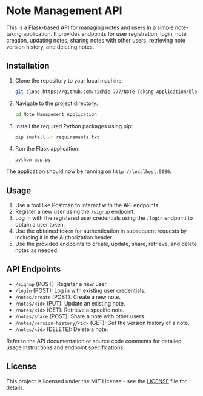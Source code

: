 # Note Management API

This is a Flask-based API for managing notes and users in a simple note-taking application. It provides endpoints for user registration, login, note creation, updating notes, sharing notes with other users, retrieving note version history, and deleting notes.

## Installation

1. Clone the repository to your local machine:
    ```bash
    git clone https://github.com/richie-777/Note-Taking-Application/blob/main/app.py
    ```

2. Navigate to the project directory:
    ```bash
    cd Note Management Application
    ```

3. Install the required Python packages using pip:
    ```bash
    pip install -r requirements.txt
    ```

4. Run the Flask application:
    ```bash
    python app.py
    ```

The application should now be running on `http://localhost:5000`.

## Usage

1. Use a tool like Postman to interact with the API endpoints.
2. Register a new user using the `/signup` endpoint.
3. Log in with the registered user credentials using the `/login` endpoint to obtain a user token.
4. Use the obtained token for authentication in subsequent requests by including it in the Authorization header.
5. Use the provided endpoints to create, update, share, retrieve, and delete notes as needed.

## API Endpoints

- `/signup` (POST): Register a new user.
- `/login` (POST): Log in with existing user credentials.
- `/notes/create` (POST): Create a new note.
- `/notes/<id>` (PUT): Update an existing note.
- `/notes/<id>` (GET): Retrieve a specific note.
- `/notes/share` (POST): Share a note with other users.
- `/notes/version-history/<id>` (GET): Get the version history of a note.
- `/notes/<id>` (DELETE): Delete a note.

Refer to the API documentation or source code comments for detailed usage instructions and endpoint specifications.

## License

This project is licensed under the MIT License - see the [LICENSE](LICENSE) file for details.
